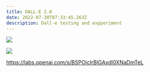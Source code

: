 ```yaml
---
title: DALL-E 2.0
date: 2022-07-30T07:33:45.263Z
description: Dall-e testing and expperiment
---
```

![](img/dall·e-2022-07-25-10.48.09-ultron-robot-performing-balinese-dancing-in-bali-painting.png)

![](img/dall·e-2022-07-25-09.22.56-balinese-barong-cyberpunk-style-painting.png)

https://labs.openai.com/s/BSPOicIrBlGAxdI0XNaDmTeL
